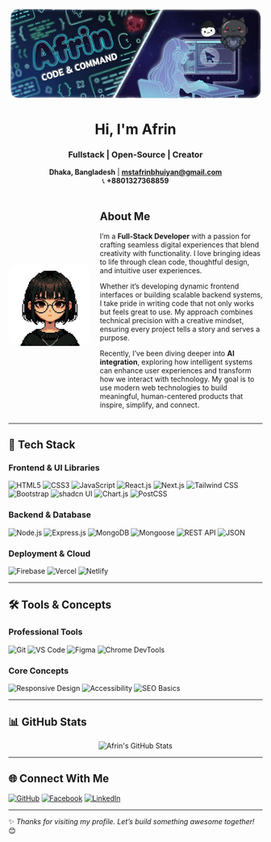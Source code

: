 <p align="center">
  <img src="https://github.com/afrinbhuiyan/afrinbhuiyan/blob/main/github_banner1.png?raw=true" alt="Mst Afrin Banner" />
</p>

<div align="center">

# **Hi, I'm Afrin**  
### **Fullstack | Open-Source | Creator**  

**Dhaka, Bangladesh** | **mstafrinbhuiyan@gmail.com**  
📞 **+8801327368859**

</div>

<div style="display: flex; align-items: center; justify-content: center; gap: 20px; margin-top: 20px;">

  <!-- Image Section -->
  <div style="flex: 1; text-align: center;">
    <img src="https://github.com/afrinbhuiyan/afrinbhuiyan/blob/main/me.png?raw=true" 
         alt="Afrin Bhuiyan" 
         style="width: 100%; max-width: 280px; border-radius: 16px;" />
  </div>

  <!-- About Section -->
  <div style="flex: 2;">

  ## About Me  

  I’m a **Full-Stack Developer** with a passion for crafting seamless digital experiences that blend creativity with functionality. I love bringing ideas to life through clean code, thoughtful design, and intuitive user experiences.  

  Whether it’s developing dynamic frontend interfaces or building scalable backend systems, I take pride in writing code that not only works but feels great to use. My approach combines technical precision with a creative mindset, ensuring every project tells a story and serves a purpose.  

  Recently, I’ve been diving deeper into **AI integration**, exploring how intelligent systems can enhance user experiences and transform how we interact with technology. My goal is to use modern web technologies to build meaningful, human-centered products that inspire, simplify, and connect.  

  </div>
</div>

---

## 🧰 Tech Stack  

### **Frontend & UI Libraries**  

![HTML5](https://img.shields.io/badge/-HTML5-E34F26?logo=html5&logoColor=white)
![CSS3](https://img.shields.io/badge/-CSS3-1572B6?logo=css3&logoColor=white)
![JavaScript](https://img.shields.io/badge/-JavaScript-F7DF1E?logo=javascript&logoColor=black)
![React.js](https://img.shields.io/badge/-React.js-61DAFB?logo=react&logoColor=black)
![Next.js](https://img.shields.io/badge/-Next.js-000000?logo=next.js)
![Tailwind CSS](https://img.shields.io/badge/-TailwindCSS-06B6D4?logo=tailwind-css)
![Bootstrap](https://img.shields.io/badge/-Bootstrap-7952B3?logo=bootstrap&logoColor=white)
![shadcn UI](https://img.shields.io/badge/-shadcn%20UI-000000?logo=nextdotjs&logoColor=white)
![Chart.js](https://img.shields.io/badge/-Chart.js-FF6384?logo=chartdotjs&logoColor=white)
![PostCSS](https://img.shields.io/badge/-PostCSS-DD3A0A?logo=postcss&logoColor=white)

### **Backend & Database**  

![Node.js](https://img.shields.io/badge/-Node.js-339933?logo=node.js&logoColor=white)
![Express.js](https://img.shields.io/badge/-Express.js-000000?logo=express&logoColor=white)
![MongoDB](https://img.shields.io/badge/-MongoDB-47A248?logo=mongodb&logoColor=white)
![Mongoose](https://img.shields.io/badge/-Mongoose-800000?logo=mongoose&logoColor=white)
![REST API](https://img.shields.io/badge/-REST%20API-5D7E8F?logo=openapiinitiative&logoColor=white)
![JSON](https://img.shields.io/badge/-JSON-000000?logo=json&logoColor=white)

### **Deployment & Cloud**  

![Firebase](https://img.shields.io/badge/-Firebase-FFCA28?logo=firebase&logoColor=black)
![Vercel](https://img.shields.io/badge/-Vercel-000000?logo=vercel&logoColor=white)
![Netlify](https://img.shields.io/badge/-Netlify-00C7B7?logo=netlify&logoColor=white)

---

## 🛠️ Tools & Concepts  

### **Professional Tools**  

![Git](https://img.shields.io/badge/-Git-F05032?logo=git&logoColor=white)
![VS Code](https://img.shields.io/badge/-VS%20Code-007ACC?logo=visual-studio-code)
![Figma](https://img.shields.io/badge/-Figma-F24E1E?logo=figma&logoColor=white)
![Chrome DevTools](https://img.shields.io/badge/-DevTools-4285F4?logo=googlechrome&logoColor=white)

### **Core Concepts**  

![Responsive Design](https://img.shields.io/badge/-Responsive%20Design-007ACC)
![Accessibility](https://img.shields.io/badge/-Web%20Accessibility-000000)
![SEO Basics](https://img.shields.io/badge/-SEO%20Basics-4285F4)

---

## 📊 GitHub Stats  

<p align="center">
  <img src="https://github-readme-stats.vercel.app/api?username=afrinbhuiyan&show_icons=true&theme=graywhite" alt="Afrin's GitHub Stats" />
</p>

---

## 🌐 Connect With Me  

[![GitHub](https://img.shields.io/badge/-GitHub-181717?logo=github)](https://github.com/afrinbhuiyan)
[![Facebook](https://img.shields.io/badge/-Facebook-1877F2?logo=facebook&logoColor=white)](https://facebook.com/mst.afrin.528517)
[![LinkedIn](https://img.shields.io/badge/-LinkedIn-0077B5?logo=linkedin&logoColor=white)](https://www.linkedin.com/in/afrin-bhuiyan123)

---

✨ _Thanks for visiting my profile. Let’s build something awesome together!_ 😊
